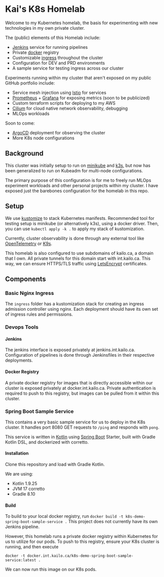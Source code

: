 
# Kai's K8s Homelab
Welcome to my Kubernetes homelab, the basis for experimenting with new technologies in my own private cluster.

The (public) elements of this Homelab include:
- [Jenkins](https://www.jenkins.io/) service for running pipelines
- Private [docker](https://www.docker.com/) registry
- Customizable [ingress](https://docs.nginx.com/nginx-ingress-controller/) throughout the cluster
- Configuration for DEV and PRD environments
- A sample service for testing ingress across our cluster

Experiments running within my cluster that aren't exposed on my public GitHub portfolio include:
- Service mesh injection using [Istio](https://istio.io/) for services
- [Prometheus](https://prometheus.io/) + [Grafana](https://grafana.com/) for exposing metrics (soon to be publicized)
- Custom terraform scripts for deploying to my AWS
- [Cilium](https://cilium.io/) for cloud native network observability, debugging
- MLOps workloads

Soon to come:
- [ArgoCD](https://argoproj.github.io/cd/) deployment for observing the cluster
- More K8s node configurations

## Background
This cluster was initially setup to run on [minikube](https://minikube.sigs.k8s.io/docs/) and [k3s](https://k3s.io/), but now has been generalized to run on Kubeadm for multi-node configurations.

The primary purpose of this configuration is for me to freely run MLOps experiment workloads and other personal projects within my cluster. I have exposed just the barebones configuration for the homelab in this repo.

## Setup
We use [kustomize](https://kustomize.io/) to stack Kubernetes manifests. Recommended tool for testing setup is minikube (or alternatively k3s), using a docker driver. Then, you can use `kubectl apply -k .` to apply my stack of kustomization.

Currently, cluster observability is done through any external tool like [OpenTelemetry](https://opentelemetry.io/) or [K9s](https://k9scli.io/).

This homelab is also configured to use subdomains of kailo.ca, a domain that I own. All private tunnels for this domain start with int.kailo.ca. This way, we can ensure HTTPS/TLS traffic using [LetsEncrypt](https://letsencrypt.org/) certificates.

## Components

### Basic Nginx Ingress
The `ingress` folder has a kustomization stack for creating an ingress admission controller using nginx. Each deployment should have its own set of ingress rules and permissions.

### Devops Tools
#### Jenkins
The jenkins interface is exposed privately at jenkins.int.kailo.ca. Configuration of pipelines is done through Jenkinsfiles in their respective deployments.

#### Docker Registry
A private docker registry for images that is directly accessible within our cluster is exposed privately at docker.int.kailo.ca. Private authentication is required to push to this registry, but images can be pulled from it within this cluster.

### Spring Boot Sample Service
This contains a very basic sample service for us to deploy in the K8s cluster. It handles port 8080 GET requests to `/ping` and responds with `pong`.

This service is written in [Kotlin](https://kotlinlang.org/) using [Spring Boot](https://spring.io/projects/spring-boot) Starter, built with Gradle Kotlin DSL, and dockerized with corretto.

#### Installation
Clone this repository and load with Gradle Kotlin.

We are using:
- Kotlin 1.9.25
- JVM 17 corretto
- Gradle 8.10

#### Build
To build to your local docker registry, run `docker build -t k8s-demo-spring-boot-sample-service .` This project does not currently have its own Jenkins pipeline.

However, this homelab runs a private docker registry within Kubernetes for us to utilize for our pods. To push to this registry, ensure your K8s cluster is running, and then execute 
```
docker -t docker.int.kailo.ca/k8s-demo-spring-boot-sample-service:latest .
```
We can now run this image on our K8s pods.

